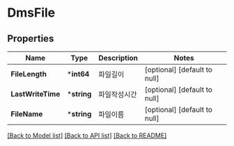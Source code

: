 # DmsFile

## Properties
Name | Type | Description | Notes
------------ | ------------- | ------------- | -------------
**FileLength** | ***int64** | 파일길이 | [optional] [default to null]
**LastWriteTime** | ***string** | 파일작성시간 | [optional] [default to null]
**FileName** | ***string** | 파일이름 | [optional] [default to null]

[[Back to Model list]](../README.md#documentation-for-models) [[Back to API list]](../README.md#documentation-for-api-endpoints) [[Back to README]](../README.md)


